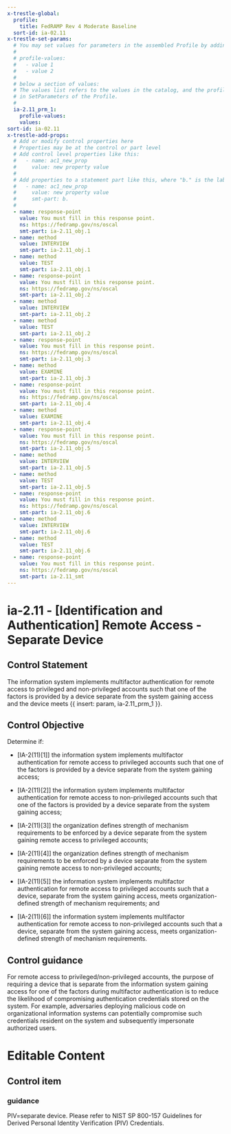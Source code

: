 ```yaml
---
x-trestle-global:
  profile:
    title: FedRAMP Rev 4 Moderate Baseline
  sort-id: ia-02.11
x-trestle-set-params:
  # You may set values for parameters in the assembled Profile by adding
  #
  # profile-values:
  #   - value 1
  #   - value 2
  #
  # below a section of values:
  # The values list refers to the values in the catalog, and the profile-values represent values
  # in SetParameters of the Profile.
  #
  ia-2.11_prm_1:
    profile-values:
    values:
sort-id: ia-02.11
x-trestle-add-props:
  # Add or modify control properties here
  # Properties may be at the control or part level
  # Add control level properties like this:
  #   - name: ac1_new_prop
  #     value: new property value
  #
  # Add properties to a statement part like this, where "b." is the label of the target statement part
  #   - name: ac1_new_prop
  #     value: new property value
  #     smt-part: b.
  #
  - name: response-point
    value: You must fill in this response point.
    ns: https://fedramp.gov/ns/oscal
    smt-part: ia-2.11_obj.1
  - name: method
    value: INTERVIEW
    smt-part: ia-2.11_obj.1
  - name: method
    value: TEST
    smt-part: ia-2.11_obj.1
  - name: response-point
    value: You must fill in this response point.
    ns: https://fedramp.gov/ns/oscal
    smt-part: ia-2.11_obj.2
  - name: method
    value: INTERVIEW
    smt-part: ia-2.11_obj.2
  - name: method
    value: TEST
    smt-part: ia-2.11_obj.2
  - name: response-point
    value: You must fill in this response point.
    ns: https://fedramp.gov/ns/oscal
    smt-part: ia-2.11_obj.3
  - name: method
    value: EXAMINE
    smt-part: ia-2.11_obj.3
  - name: response-point
    value: You must fill in this response point.
    ns: https://fedramp.gov/ns/oscal
    smt-part: ia-2.11_obj.4
  - name: method
    value: EXAMINE
    smt-part: ia-2.11_obj.4
  - name: response-point
    value: You must fill in this response point.
    ns: https://fedramp.gov/ns/oscal
    smt-part: ia-2.11_obj.5
  - name: method
    value: INTERVIEW
    smt-part: ia-2.11_obj.5
  - name: method
    value: TEST
    smt-part: ia-2.11_obj.5
  - name: response-point
    value: You must fill in this response point.
    ns: https://fedramp.gov/ns/oscal
    smt-part: ia-2.11_obj.6
  - name: method
    value: INTERVIEW
    smt-part: ia-2.11_obj.6
  - name: method
    value: TEST
    smt-part: ia-2.11_obj.6
  - name: response-point
    value: You must fill in this response point.
    ns: https://fedramp.gov/ns/oscal
    smt-part: ia-2.11_smt
---
```


# ia-2.11 - \[Identification and Authentication\] Remote Access - Separate Device

## Control Statement

The information system implements multifactor authentication for remote access to privileged and non-privileged accounts such that one of the factors is provided by a device separate from the system gaining access and the device meets {{ insert: param, ia-2.11_prm_1 }}.

## Control Objective

Determine if:

- \[IA-2(11)[1]\] the information system implements multifactor authentication for remote access to privileged accounts such that one of the factors is provided by a device separate from the system gaining access;

- \[IA-2(11)[2]\] the information system implements multifactor authentication for remote access to non-privileged accounts such that one of the factors is provided by a device separate from the system gaining access;

- \[IA-2(11)[3]\] the organization defines strength of mechanism requirements to be enforced by a device separate from the system gaining remote access to privileged accounts;

- \[IA-2(11)[4]\] the organization defines strength of mechanism requirements to be enforced by a device separate from the system gaining remote access to non-privileged accounts;

- \[IA-2(11)[5]\] the information system implements multifactor authentication for remote access to privileged accounts such that a device, separate from the system gaining access, meets organization-defined strength of mechanism requirements; and

- \[IA-2(11)[6]\] the information system implements multifactor authentication for remote access to non-privileged accounts such that a device, separate from the system gaining access, meets organization-defined strength of mechanism requirements.

## Control guidance

For remote access to privileged/non-privileged accounts, the purpose of requiring a device that is separate from the information system gaining access for one of the factors during multifactor authentication is to reduce the likelihood of compromising authentication credentials stored on the system. For example, adversaries deploying malicious code on organizational information systems can potentially compromise such credentials resident on the system and subsequently impersonate authorized users.

# Editable Content

<!-- Make additions and edits below -->
<!-- The above represents the contents of the control as received by the profile, prior to additions. -->
<!-- If the profile makes additions to the control, they will appear below. -->
<!-- The above markdown may not be edited but you may edit the content below, and/or introduce new additions to be made by the profile. -->
<!-- If there is a yaml header at the top, parameter values may be edited. Use --set-parameters to incorporate the changes during assembly. -->
<!-- The content here will then replace what is in the profile for this control, after running profile-assemble. -->
<!-- The added parts in the profile for this control are below.  You may edit them and/or add new ones. -->
<!-- Each addition must have a heading either of the form ## Control my_addition_name -->
<!-- or ## Part a. (where the a. refers to one of the control statement labels.) -->
<!-- "## Control" parts are new parts added after the statement part. -->
<!-- "## Part" parts are new parts added into the top-level statement part with that label. -->
<!-- Subparts may be added with nested hash levels of the form ### My Subpart Name -->
<!-- underneath the parent ## Control or ## Part being added -->
<!-- See https://ibm.github.io/compliance-trestle/tutorials/ssp_profile_catalog_authoring/ssp_profile_catalog_authoring for guidance. -->

## Control item

### guidance

PIV=separate device. Please refer to NIST SP 800-157 Guidelines for Derived Personal Identity Verification (PIV) Credentials.
